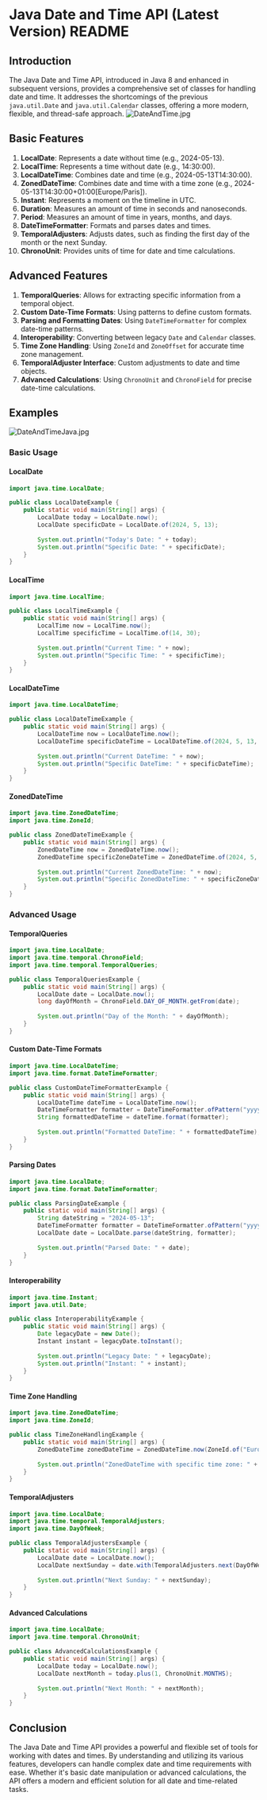 # Java Date and Time API (Latest Version) README

## Introduction

The Java Date and Time API, introduced in Java 8 and enhanced in subsequent versions, provides a comprehensive set of classes for handling date and time. It addresses the shortcomings of the previous `java.util.Date` and `java.util.Calendar` classes, offering a more modern, flexible, and thread-safe approach.
![DateAndTime.jpg](..%2F..%2F..%2F..%2Fresources%2Fimages%2FDateAndTime.jpg)
## Basic Features

1. **LocalDate**: Represents a date without time (e.g., 2024-05-13).
2. **LocalTime**: Represents a time without date (e.g., 14:30:00).
3. **LocalDateTime**: Combines date and time (e.g., 2024-05-13T14:30:00).
4. **ZonedDateTime**: Combines date and time with a time zone (e.g., 2024-05-13T14:30:00+01:00[Europe/Paris]).
5. **Instant**: Represents a moment on the timeline in UTC.
6. **Duration**: Measures an amount of time in seconds and nanoseconds.
7. **Period**: Measures an amount of time in years, months, and days.
8. **DateTimeFormatter**: Formats and parses dates and times.
9. **TemporalAdjusters**: Adjusts dates, such as finding the first day of the month or the next Sunday.
10. **ChronoUnit**: Provides units of time for date and time calculations.

## Advanced Features

1. **TemporalQueries**: Allows for extracting specific information from a temporal object.
2. **Custom Date-Time Formats**: Using patterns to define custom formats.
3. **Parsing and Formatting Dates**: Using `DateTimeFormatter` for complex date-time patterns.
4. **Interoperability**: Converting between legacy `Date` and `Calendar` classes.
5. **Time Zone Handling**: Using `ZoneId` and `ZoneOffset` for accurate time zone management.
6. **TemporalAdjuster Interface**: Custom adjustments to date and time objects.
7. **Advanced Calculations**: Using `ChronoUnit` and `ChronoField` for precise date-time calculations.

## Examples
![DateAndTimeJava.jpg](..%2F..%2F..%2F..%2Fresources%2Fimages%2FDateAndTimeJava.jpg)
### Basic Usage

#### LocalDate

```java
import java.time.LocalDate;

public class LocalDateExample {
    public static void main(String[] args) {
        LocalDate today = LocalDate.now();
        LocalDate specificDate = LocalDate.of(2024, 5, 13);
        
        System.out.println("Today's Date: " + today);
        System.out.println("Specific Date: " + specificDate);
    }
}
```

#### LocalTime

```java
import java.time.LocalTime;

public class LocalTimeExample {
    public static void main(String[] args) {
        LocalTime now = LocalTime.now();
        LocalTime specificTime = LocalTime.of(14, 30);
        
        System.out.println("Current Time: " + now);
        System.out.println("Specific Time: " + specificTime);
    }
}
```

#### LocalDateTime

```java
import java.time.LocalDateTime;

public class LocalDateTimeExample {
    public static void main(String[] args) {
        LocalDateTime now = LocalDateTime.now();
        LocalDateTime specificDateTime = LocalDateTime.of(2024, 5, 13, 14, 30);
        
        System.out.println("Current DateTime: " + now);
        System.out.println("Specific DateTime: " + specificDateTime);
    }
}
```

#### ZonedDateTime

```java
import java.time.ZonedDateTime;
import java.time.ZoneId;

public class ZonedDateTimeExample {
    public static void main(String[] args) {
        ZonedDateTime now = ZonedDateTime.now();
        ZonedDateTime specificZoneDateTime = ZonedDateTime.of(2024, 5, 13, 14, 30, 0, 0, ZoneId.of("Europe/Paris"));
        
        System.out.println("Current ZonedDateTime: " + now);
        System.out.println("Specific ZonedDateTime: " + specificZoneDateTime);
    }
}
```

### Advanced Usage

#### TemporalQueries

```java
import java.time.LocalDate;
import java.time.temporal.ChronoField;
import java.time.temporal.TemporalQueries;

public class TemporalQueriesExample {
    public static void main(String[] args) {
        LocalDate date = LocalDate.now();
        long dayOfMonth = ChronoField.DAY_OF_MONTH.getFrom(date);
        
        System.out.println("Day of the Month: " + dayOfMonth);
    }
}
```

#### Custom Date-Time Formats

```java
import java.time.LocalDateTime;
import java.time.format.DateTimeFormatter;

public class CustomDateTimeFormatterExample {
    public static void main(String[] args) {
        LocalDateTime dateTime = LocalDateTime.now();
        DateTimeFormatter formatter = DateTimeFormatter.ofPattern("yyyy-MM-dd HH:mm:ss");
        String formattedDateTime = dateTime.format(formatter);
        
        System.out.println("Formatted DateTime: " + formattedDateTime);
    }
}
```

#### Parsing Dates

```java
import java.time.LocalDate;
import java.time.format.DateTimeFormatter;

public class ParsingDateExample {
    public static void main(String[] args) {
        String dateString = "2024-05-13";
        DateTimeFormatter formatter = DateTimeFormatter.ofPattern("yyyy-MM-dd");
        LocalDate date = LocalDate.parse(dateString, formatter);
        
        System.out.println("Parsed Date: " + date);
    }
}
```

#### Interoperability

```java
import java.time.Instant;
import java.util.Date;

public class InteroperabilityExample {
    public static void main(String[] args) {
        Date legacyDate = new Date();
        Instant instant = legacyDate.toInstant();
        
        System.out.println("Legacy Date: " + legacyDate);
        System.out.println("Instant: " + instant);
    }
}
```

#### Time Zone Handling

```java
import java.time.ZonedDateTime;
import java.time.ZoneId;

public class TimeZoneHandlingExample {
    public static void main(String[] args) {
        ZonedDateTime zonedDateTime = ZonedDateTime.now(ZoneId.of("Europe/Paris"));
        
        System.out.println("ZonedDateTime with specific time zone: " + zonedDateTime);
    }
}
```

#### TemporalAdjusters

```java
import java.time.LocalDate;
import java.time.temporal.TemporalAdjusters;
import java.time.DayOfWeek;

public class TemporalAdjustersExample {
    public static void main(String[] args) {
        LocalDate date = LocalDate.now();
        LocalDate nextSunday = date.with(TemporalAdjusters.next(DayOfWeek.SUNDAY));
        
        System.out.println("Next Sunday: " + nextSunday);
    }
}
```

#### Advanced Calculations

```java
import java.time.LocalDate;
import java.time.temporal.ChronoUnit;

public class AdvancedCalculationsExample {
    public static void main(String[] args) {
        LocalDate today = LocalDate.now();
        LocalDate nextMonth = today.plus(1, ChronoUnit.MONTHS);
        
        System.out.println("Next Month: " + nextMonth);
    }
}
```

## Conclusion

The Java Date and Time API provides a powerful and flexible set of tools for working with dates and times. By understanding and utilizing its various features, developers can handle complex date and time requirements with ease. Whether it's basic date manipulation or advanced calculations, the API offers a modern and efficient solution for all date and time-related tasks.